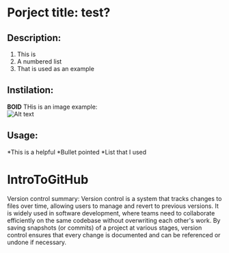 # Porject title: test?

## Description:
1. This is
2. A numbered list
3. That is used as an example

## Instilation: 
**BOlD** THis is an image example:  
![Alt text](https://imgur.com/a/ye2Dt9C.png)

## Usage:
*This is a helpful
*Bullet pointed
*List that I used



# IntroToGitHub
Version control summary: Version control is a system that tracks changes to files over time, allowing users to manage and revert to previous versions. 
It is widely used in software development, where teams need to collaborate efficiently on the same codebase without overwriting each other's work. 
By saving snapshots (or commits) of a project at various stages, version control ensures that every change is documented and can be referenced or undone if necessary.
